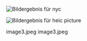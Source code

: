 ![Bildergebnis für nyc](https://cdn.vox-cdn.com/thumbor/M2rjDALxvNDv3yqeYuIdL3spabo=/0x0:2000x1333/1200x675/filters:focal(840x507:1160x827)/cdn.vox-cdn.com/uploads/chorus_image/image/65939918/171109_08_11_37_5DS_0545__1_.0.jpg)

![Bildergebnis für heic picture](https://www.macworld.co.uk/cmsdata/features/3660408/what_is_heif_camera_shot_thumb1200_4-3.jpg)

image3.jpeg
image3.jpeg